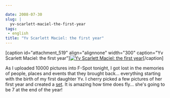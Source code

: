 ```yaml
---

date: 2008-07-30
slug: |
  yv-scarlett-maciel-the-first-year
tags:
 - english
title: "Yv Scarlett Maciel: the first year"
---
```


\[caption id="attachment_519" align="alignnone" width="300" caption="Yv
Scarlett Maciel: the first year"\][![Yv Scarlett Maciel: the first
year](http://www.ogmaciel.com/wp-content/uploads/2008/07/firstyear-300x187.png)](http://www.ogmaciel.com/wp-content/uploads/2008/07/firstyear.png)\[/caption\]

As I uploaded 10000 pictures into F-Spot tonight, I got lost in the
memories of people, places and events that they brought back...
everything starting with the birth of my first daughter Yv. I cherry
picked a few pictures of her first year and created a
[set](http://www.flickr.com/photos/ogmaciel/sets/72157606447407699). It
is amazing how time does fly... she's going to be 7 at the end of the
year!
